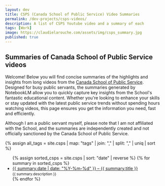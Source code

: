 ```yaml
---
layout: dev
title: CSPS (Canada School of Public Service) Video Summaries
permalink: /dev-projects/csps-videos/
description: A list of CSPS Youtube video and a summary of each
tags: [Work]
image: https://claudielarouche.com/assets/img/csps_summary.jpg
published: true
---
```


## Summaries of Canada School of Public Service videos
  
Welcome! Below you will find concise summaries of the highlights and insights from long videos from the <a href="https://www.youtube.com/@SchoolEcole_GC" target="_blank">Canada School of Public Service</a>. Designed for busy public servants, the summaries generated by NotebookLM allow you to quickly capture key insights from the School's fantastic educational content. Whether you're looking to enhance your skills or stay updated with the latest public service trends without spending hours watching videos, this page ensures you get the information you need, fast and efficiently.

Although I am a public servant myself, please note that I am not affiliated with the School, and the summaries are independently created and not officially sanctioned by the Canada School of Public Service.

{% assign all_tags = site.csps | map: "tags" | join: "," | split: "," | uniq | sort %}

<ul>
  {% assign sorted_csps = site.csps | sort: "date" | reverse %}
  {% for summary in sorted_csps %}
    <li>
      <a href="{{ summary.url }}">{{ summary.date | date: "%Y-%m-%d" }} – {{ summary.title }}</a><br>
      <small>{{ summary.description }}</small>
    </li>
  {% endfor %}
</ul>

